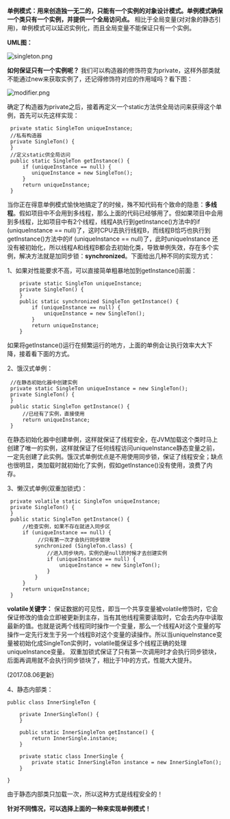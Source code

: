 **单例模式：用来创造独一无二的，只能有一个实例的对象设计模式。单例模式确保一个类只有一个实例，并提供一个全局访问点。** 相比于全局变量(对对象的静态引用)，单例模式可以延迟实例化，而且全局变量不能保证只有一个实例。

**UML图：**

![singleton.png](http://upload-images.jianshu.io/upload_images/587163-8793e658ac9d1078.png?imageMogr2/auto-orient/strip%7CimageView2/2/w/1240)

**如何保证只有一个实例呢？** 我们可以构造器的修饰符变为private，这样外部类就不能通过new来获取实例了，还记得修饰符对应的作用域吗？看下图：

![modifier.png](http://upload-images.jianshu.io/upload_images/587163-3ac5c99a424b7f15.png?imageMogr2/auto-orient/strip%7CimageView2/2/w/1240)

确定了构造器为private之后，接着再定义一个static方法供全局访问来获得这个单例，首先可以先这样实现：
```
 private static SingleTon uniqueInstance;
 //私有构造器
 private SingleTon() {
 }
 //定义static供全局访问
 public static SingleTon getInstance() {
     if (uniqueInstance == null) {
        uniqueInstance = new SingleTon();
     }
     return uniqueInstance;
 }
```
当你正在得意单例模式愉快地搞定了的时候，殊不知代码有个致命的隐患：**多线程**。假如项目中不会用到多线程，那么上面的代码已经够用了。但如果项目中会用到多线程，比如项目中有2个线程，线程A执行到getInstance()方法中的if (uniqueInstance == null)了，这时CPU去执行线程B，而线程B恰巧也执行到getInstance()方法中的if (uniqueInstance == null)了，此时uniqueInstance 还没有被初始化，所以线程A和线程B都会去初始化类，导致单例失效，存在多个实例，解决方法就是加同步锁：**synchronized**。下面给出几种不同的实现方式：

1、如果对性能要求不高，可以直接简单粗暴地加到getInstance()前面：
```
    private static SingleTon uniqueInstance;
    private SingleTon() {
    }
    public static synchronized SingleTon getInstance() {
        if (uniqueInstance == null) {
            uniqueInstance = new SingleTon();
        }
        return uniqueInstance;
    }
```
如果将getInstance()运行在频繁运行的地方，上面的单例会让执行效率大大下降，接着看下面的方式。

2、饿汉式单例：
```
 //在静态初始化器中创建实例
 private static SingleTon uniqueInstance = new SingleTon();
 private SingleTon() {
 }
 public static SingleTon getInstance() {
     //已经有了实例，直接使用
     return uniqueInstance;
 }
```
在静态初始化器中创建单例，这样就保证了线程安全，在JVM加载这个类时马上创建了唯一的实例，这样就保证了任何线程访问uniqueInstance静态变量之前，一定先创建了此实例。饿汉式单例优点是不用使用同步锁，保证了线程安全；缺点也很明显，类加载时就初始化了实例，假如getInstance()没有使用，浪费了内存。

3、懒汉式单例(双重加锁式)：
```
 private volatile static SingleTon uniqueInstance;
 private SingleTon() {
 }
 public static SingleTon getInstance() {
     //检查实例，如果不存在就进入同步区
     if (uniqueInstance == null) {
          //只有第一次才会执行同步锁块
         synchronized (SingleTon.class) {
             //进入同步块内，实例仍是null的时候才去创建实例
             if (uniqueInstance == null) {
                 uniqueInstance = new SingleTon();
             }
         }
     }
     return uniqueInstance;
 }
```
**volatile关键字：** 保证数据的可见性，即当一个共享变量被volatile修饰时，它会保证修改的值会立即被更新到主存，当有其他线程需要读取时，它会去内存中读取最新的值。也就是说两个线程同时操作一个变量，那么一个线程A对这个变量的写操作一定先行发生于另一个线程B对这个变量的读操作。所以当uniqueInstance变量被初始化成SingleTon实例时，volatile能保证多个线程正确的处理uniqueInstance变量。
双重加锁式保证了只有第一次调用时才会执行同步锁块，后面再调用就不会执行同步锁块了，相比于1中的方式，性能大大提升。

(2017.08.06更新)

4、静态内部类：
```
public class InnerSingleTon {

    private InnerSingleTon() {
    }

    public static InnerSingleTon getInstance() {
        return InnerSingle.instance;
    }

    private static class InnerSingle {
        private static InnerSingleTon instance = new InnerSingleTon();
    }

}
```
由于静态内部类只加载一次，所以这种方式是线程安全的！

**针对不同情况，可以选择上面的一种来实现单例模式！**

